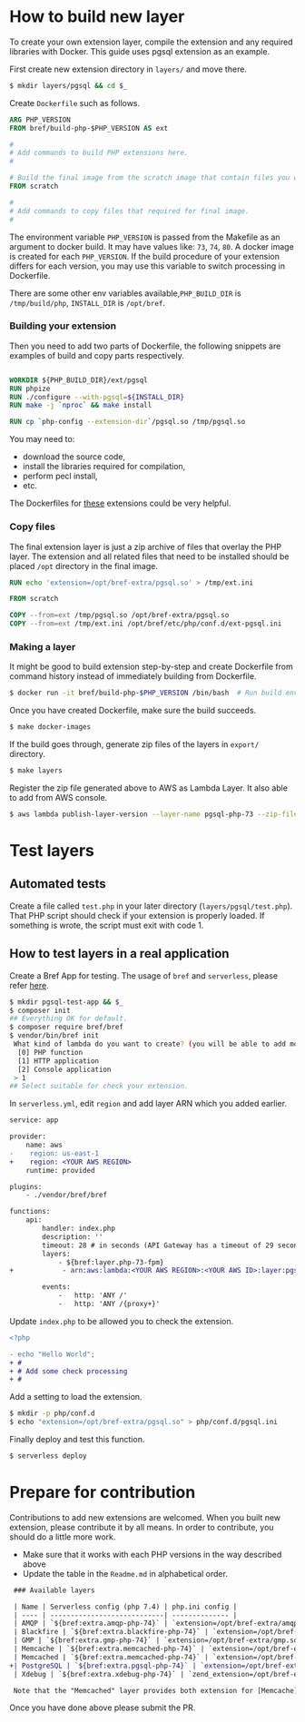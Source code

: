 # How to build new layer

To create your own extension layer, compile the extension and any required libraries
with Docker. This guide uses pgsql extension as an example.

First create new extension directory in `layers/` and move there.

```bash
$ mkdir layers/pgsql && cd $_
```

Create `Dockerfile` such as follows.

```Dockerfile
ARG PHP_VERSION
FROM bref/build-php-$PHP_VERSION AS ext

#
# Add commands to build PHP extensions here.
#

# Build the final image from the scratch image that contain files you want to export
FROM scratch

#
# Add commands to copy files that required for final image.
#
```

The environment variable `PHP_VERSION` is passed from the Makefile as an argument
to docker build. It may have values like: `73`, `74`, `80`. A docker image is created
for each `PHP_VERSION`. If the build procedure of your extension differs for each version,
you may use this variable to switch processing in Dockerfile.

There are some other env variables available,`PHP_BUILD_DIR` is `/tmp/build/php`, `INSTALL_DIR` is `/opt/bref`.

### Building your extension

Then you need to add two parts of Dockerfile, the following snippets are examples
of build and copy parts respectively.

```Dockerfile

WORKDIR ${PHP_BUILD_DIR}/ext/pgsql
RUN phpize
RUN ./configure --with-pgsql=${INSTALL_DIR}
RUN make -j `nproc` && make install

RUN cp `php-config --extension-dir`/pgsql.so /tmp/pgsql.so
```

You may need to:
 - download the source code,
 - install the libraries required for compilation,
 - perform pecl install,
 - etc.

The Dockerfiles for [these](../layers) extensions could be very helpful.

### Copy files

The final extension layer is just a zip archive of files that overlay the PHP layer.
The extension and all related files that need to be installed should be placed `/opt`
directory in the final image.

```Dockerfile
RUN echo 'extension=/opt/bref-extra/pgsql.so' > /tmp/ext.ini

FROM scratch

COPY --from=ext /tmp/pgsql.so /opt/bref-extra/pgsql.so
COPY --from=ext /tmp/ext.ini /opt/bref/etc/php/conf.d/ext-pgsql.ini
```

### Making a layer

It might be good to build extension step-by-step and create Dockerfile from command
history instead of immediately building from Dockerfile.

```bash
$ docker run -it bref/build-php-$PHP_VERSION /bin/bash  # Run build environment with ”-it” option and build the extension step by step.
```

Once you have created Dockerfile, make sure the build succeeds.

```bash
$ make docker-images
```

If the build goes through, generate zip files of the layers in `export/` directory.

```bash
$ make layers
```

Register the zip file generated above to AWS as Lambda Layer. It also able to add from AWS console.

```bash
$ aws lambda publish-layer-version --layer-name pgsql-php-73 --zip-file fileb://./export/layer-pgsql-php-73.zip
```

# Test layers

## Automated tests

Create a file called `test.php` in your later directory (`layers/pgsql/test.php`).
That PHP script should check if your extension is properly loaded. If something is
wrote, the script must exit with code 1.

## How to test layers in a real application

Create a Bref App for testing. The usage of `bref` and `serverless`, please refer [here](https://bref.sh/docs/installation.html).

```bash
$ mkdir pgsql-test-app && $_
$ composer init
## Everything OK for default.
$ composer require bref/bref
$ vendor/bin/bref init
 What kind of lambda do you want to create? (you will be able to add more functions later by editing `serverless.yml`) [PHP function]:
  [0] PHP function
  [1] HTTP application
  [2] Console application
 > 1
## Select suitable for check your extension.
```

In `serverless.yml`, edit `region` and add layer ARN which you added earlier.

```diff
service: app

provider:
    name: aws
-    region: us-east-1
+    region: <YOUR AWS REGION>
    runtime: provided

plugins:
    - ./vendor/bref/bref

functions:
    api:
        handler: index.php
        description: ''
        timeout: 28 # in seconds (API Gateway has a timeout of 29 seconds)
        layers:
            - ${bref:layer.php-73-fpm}
+            - arn:aws:lambda:<YOUR AWS REGION>:<YOUR AWS ID>:layer:pgsql-php-73:3

        events:
            -   http: 'ANY /'
            -   http: 'ANY /{proxy+}'
```

Update `index.php` to be allowed you to check the extension.

```diff
<?php

- echo "Hello World";
+ #
+ # Add some check processing
+ #
```

Add a setting to load the extension.

```bash
$ mkdir -p php/conf.d
$ echo "extension=/opt/bref-extra/pgsql.so" > php/conf.d/pgsql.ini
```

Finally deploy and test this function.

```bash
$ serverless deploy
```

# Prepare for contribution

Contributions to add new extensions are welcomed. When you built new extension, please contribute it by all means.
In order to contribute, you should do a little more work.

* Make sure that it works with each PHP versions in the way described above
* Update the table in the `Readme.md` in alphabetical order.

```diff
 ### Available layers

 | Name | Serverless config (php 7.4) | php.ini config |
 | ---- | ----------------------------| -------------- |
 | AMQP | `${bref:extra.amqp-php-74}` | `extension=/opt/bref-extra/amqp.so` |
 | Blackfire | `${bref:extra.blackfire-php-74}` | `extension=/opt/bref-extra/blackfire.so` |
 | GMP | `${bref:extra.gmp-php-74}` | `extension=/opt/bref-extra/gmp.so` |
 | Memcache | `${bref:extra.memcached-php-74}` | `extension=/opt/bref-extra/memcache.so` |
 | Memcached | `${bref:extra.memcached-php-74}` | `extension=/opt/bref-extra/memcached.so` |
+| PostgreSQL | `${bref:extra.pgsql-php-74}` | `extension=/opt/bref-extra/pgsql.so` |
 | Xdebug | `${bref:extra.xdebug-php-74}` | `zend_extension=/opt/bref-extra/xdebug.so` |

 Note that the "Memcached" layer provides both extension for [Memcache](https://pecl.php.net/package/memcache) and [Memcached](https://pecl.php.net/package/memcached).
```

Once you have done above please submit the PR.
